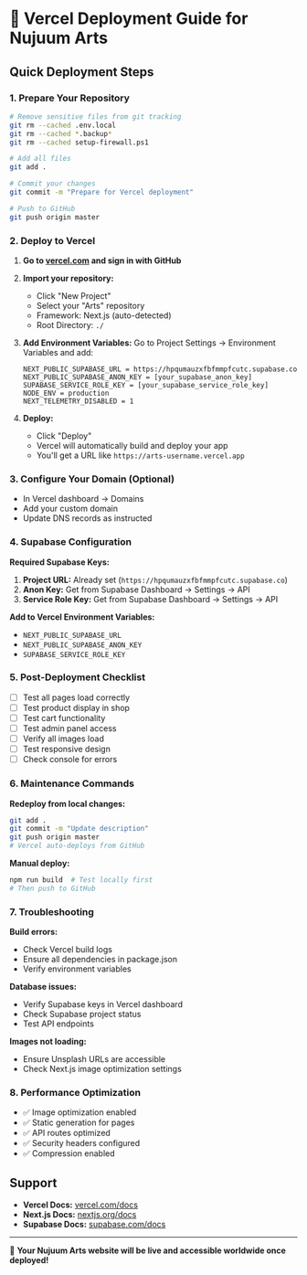 # 🚀 Vercel Deployment Guide for Nujuum Arts

## Quick Deployment Steps

### 1. Prepare Your Repository
```bash
# Remove sensitive files from git tracking
git rm --cached .env.local
git rm --cached *.backup*
git rm --cached setup-firewall.ps1

# Add all files
git add .

# Commit your changes
git commit -m "Prepare for Vercel deployment"

# Push to GitHub
git push origin master
```

### 2. Deploy to Vercel

1. **Go to [vercel.com](https://vercel.com) and sign in with GitHub**

2. **Import your repository:**
   - Click "New Project"
   - Select your "Arts" repository
   - Framework: Next.js (auto-detected)
   - Root Directory: `./`

3. **Add Environment Variables:**
   Go to Project Settings → Environment Variables and add:
   ```
   NEXT_PUBLIC_SUPABASE_URL = https://hpqumauzxfbfmmpfcutc.supabase.co
   NEXT_PUBLIC_SUPABASE_ANON_KEY = [your_supabase_anon_key]
   SUPABASE_SERVICE_ROLE_KEY = [your_supabase_service_role_key]
   NODE_ENV = production
   NEXT_TELEMETRY_DISABLED = 1
   ```

4. **Deploy:**
   - Click "Deploy"
   - Vercel will automatically build and deploy your app
   - You'll get a URL like `https://arts-username.vercel.app`

### 3. Configure Your Domain (Optional)
- In Vercel dashboard → Domains
- Add your custom domain
- Update DNS records as instructed

### 4. Supabase Configuration

**Required Supabase Keys:**
1. **Project URL:** Already set (`https://hpqumauzxfbfmmpfcutc.supabase.co`)
2. **Anon Key:** Get from Supabase Dashboard → Settings → API
3. **Service Role Key:** Get from Supabase Dashboard → Settings → API

**Add to Vercel Environment Variables:**
- `NEXT_PUBLIC_SUPABASE_URL`
- `NEXT_PUBLIC_SUPABASE_ANON_KEY` 
- `SUPABASE_SERVICE_ROLE_KEY`

### 5. Post-Deployment Checklist

- [ ] Test all pages load correctly
- [ ] Test product display in shop
- [ ] Test cart functionality
- [ ] Test admin panel access
- [ ] Verify all images load
- [ ] Test responsive design
- [ ] Check console for errors

### 6. Maintenance Commands

**Redeploy from local changes:**
```bash
git add .
git commit -m "Update description"
git push origin master
# Vercel auto-deploys from GitHub
```

**Manual deploy:**
```bash
npm run build  # Test locally first
# Then push to GitHub
```

### 7. Troubleshooting

**Build errors:**
- Check Vercel build logs
- Ensure all dependencies in package.json
- Verify environment variables

**Database issues:**
- Verify Supabase keys in Vercel dashboard
- Check Supabase project status
- Test API endpoints

**Images not loading:**
- Ensure Unsplash URLs are accessible
- Check Next.js image optimization settings

### 8. Performance Optimization

- ✅ Image optimization enabled
- ✅ Static generation for pages
- ✅ API routes optimized
- ✅ Security headers configured
- ✅ Compression enabled

## Support

- **Vercel Docs:** [vercel.com/docs](https://vercel.com/docs)
- **Next.js Docs:** [nextjs.org/docs](https://nextjs.org/docs)
- **Supabase Docs:** [supabase.com/docs](https://supabase.com/docs)

---

🎨 **Your Nujuum Arts website will be live and accessible worldwide once deployed!**